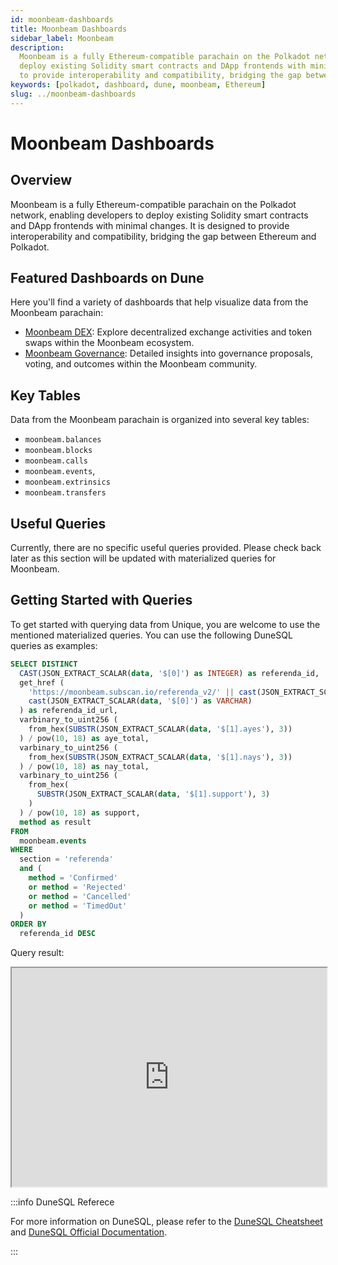 ```yaml
---
id: moonbeam-dashboards
title: Moonbeam Dashboards
sidebar_label: Moonbeam
description:
  Moonbeam is a fully Ethereum-compatible parachain on the Polkadot network, enabling developers to
  deploy existing Solidity smart contracts and DApp frontends with minimal changes. It is designed
  to provide interoperability and compatibility, bridging the gap between Ethereum and Polkadot.
keywords: [polkadot, dashboard, dune, moonbeam, Ethereum]
slug: ../moonbeam-dashboards
---
```


# Moonbeam Dashboards

## Overview

Moonbeam is a fully Ethereum-compatible parachain on the Polkadot network, enabling developers to
deploy existing Solidity smart contracts and DApp frontends with minimal changes. It is designed to
provide interoperability and compatibility, bridging the gap between Ethereum and Polkadot.

## Featured Dashboards on Dune

Here you'll find a variety of dashboards that help visualize data from the Moonbeam parachain:

- [Moonbeam DEX](https://dune.com/substrate/moonbeam-dex): Explore decentralized exchange activities
  and token swaps within the Moonbeam ecosystem.
- [Moonbeam Governance](https://dune.com/substrate/moonbeam-governance): Detailed insights into
  governance proposals, voting, and outcomes within the Moonbeam community.

## Key Tables

Data from the Moonbeam parachain is organized into several key tables:

- `moonbeam.balances`
- `moonbeam.blocks`
- `moonbeam.calls`
- `moonbeam.events`,
- `moonbeam.extrinsics`
- `moonbeam.transfers`

## Useful Queries

Currently, there are no specific useful queries provided. Please check back later as this section
will be updated with materialized queries for Moonbeam.

## Getting Started with Queries

To get started with querying data from Unique, you are welcome to use the mentioned materialized
queries. You can use the following DuneSQL queries as examples:

```sql title="Moonbeam Referenda Result" showLineNumbers
SELECT DISTINCT
  CAST(JSON_EXTRACT_SCALAR(data, '$[0]') as INTEGER) as referenda_id,
  get_href (
    'https://moonbeam.subscan.io/referenda_v2/' || cast(JSON_EXTRACT_SCALAR(data, '$[0]') as VARCHAR),
    cast(JSON_EXTRACT_SCALAR(data, '$[0]') as VARCHAR)
  ) as referenda_id_url,
  varbinary_to_uint256 (
    from_hex(SUBSTR(JSON_EXTRACT_SCALAR(data, '$[1].ayes'), 3))
  ) / pow(10, 18) as aye_total,
  varbinary_to_uint256 (
    from_hex(SUBSTR(JSON_EXTRACT_SCALAR(data, '$[1].nays'), 3))
  ) / pow(10, 18) as nay_total,
  varbinary_to_uint256 (
    from_hex(
      SUBSTR(JSON_EXTRACT_SCALAR(data, '$[1].support'), 3)
    )
  ) / pow(10, 18) as support,
  method as result
FROM
  moonbeam.events
WHERE
  section = 'referenda'
  and (
    method = 'Confirmed'
    or method = 'Rejected'
    or method = 'Cancelled'
    or method = 'TimedOut'
  )
ORDER BY
  referenda_id DESC
```

Query result:

<iframe src="https://dune.com/embeds/3679042/6187736/" height="350" width="100%"></iframe>

:::info DuneSQL Referece

For more information on DuneSQL, please refer to the [DuneSQL Cheatsheet](../dunesql-cheatsheet.md)
and
[DuneSQL Official Documentation](https://docs.dune.com/query-engine/Functions-and-operators/index).

:::
